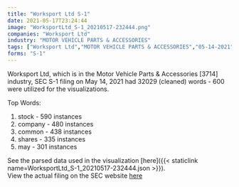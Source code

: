 ```yaml
---
title: "Worksport Ltd S-1"
date: 2021-05-17T23:24:44
image: "WorksportLtd_S-1_20210517-232444.png"
companies: "Worksport Ltd"
industry: "MOTOR VEHICLE PARTS & ACCESSORIES"
tags: ["Worksport Ltd","MOTOR VEHICLE PARTS & ACCESSORIES","05-14-2021","S-1"]
forms: "S-1"
---
```

Worksport Ltd, which is in the Motor Vehicle Parts & Accessories [3714] industry, SEC S-1 filing on May 14, 2021 had 32029 (cleaned) words - 600 were utilized for the visualizations.

Top Words:
1. stock - 590 instances
2. company - 480 instances
3. common - 438 instances
4. shares - 335 instances
5. may - 301 instances


See the parsed data used in the visualization [here]({{< staticlink name=WorksportLtd_S-1_20210517-232444.json >}}).  
View the actual filing on the SEC website [here](https://www.sec.gov/Archives/edgar/data/1096275/0001493152-21-011518.txt)